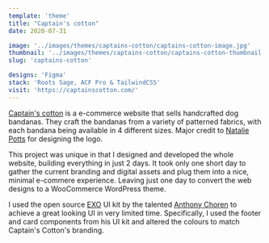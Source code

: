 ```yaml
---
template: 'theme'
title: "Captain's cotton"
date: 2020-07-31

image: '../images/themes/captains-cotton/captains-cotton-image.jpg'
thumbnail: '../images/themes/captains-cotton/captains-cotton-thumbnail.jpg'
slug: 'captains-cotton'

designs: 'Figma'
stack: 'Roots Sage, ACF Pro & TailwindCSS'
visit: 'https://captainscotton.com/'
---
```


[Captain's cotton](https://instagram.com/captainscotton) is a e-commerce website that sells handcrafted dog bandanas. They craft the bandanas from a variety of patterned fabrics, with each bandana being available in 4 different sizes. Major credit to [Natalie Potts](https://www.linkedin.com/in/natalie-potts-07b99b110/) for designing the logo.

This project was unique in that I designed and developed the whole website, building everything in just 2 days. It took only one short day to gather the current branding and digital assets and plug them into a nice, minimal e-commere experience. Leaving just one day to convert the web designs to a WooCommerce WordPress theme.

I used the open source [EXO](https://dribbble.com/shots/11967273-EXO-KIT-Design-System) UI kit by the talented [Anthony Choren](https://dribbble.com/AnthonyChoren) to achieve a great looking UI in very limited time. Specifically, I used the footer and card components from his UI kit and altered the colours to match Captain's Cotton's branding.
